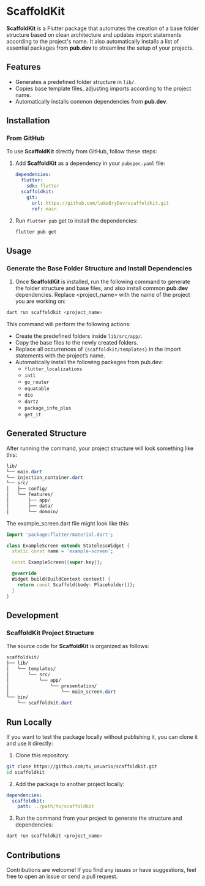 # ScaffoldKit

**ScaffoldKit** is a Flutter package that automates the creation of a base folder structure based on
clean architecture and updates import statements according to the project's name. It also
automatically
installs a list of essential packages from **pub.dev** to streamline the setup of your projects.

## Features

- Generates a predefined folder structure in `lib/`.
- Copies base template files, adjusting imports according to the project name.
- Automatically installs common dependencies from **pub.dev**.

## Installation

### From GitHub

To use **ScaffoldKit** directly from GitHub, follow these steps:

1. Add **ScaffoldKit** as a dependency in your `pubspec.yaml` file:

   ```yaml
   dependencies:
     flutter:
       sdk: flutter
     scaffoldkit:
       git:
         url: https://github.com/lukeBryDev/scaffoldkit.git
         ref: main
   ```
2. Run `flutter pub` get to install the dependencies:

   ```bash 
   flutter pub get
   ```

## Usage

### Generate the Base Folder Structure and Install Dependencies

1. Once **ScaffoldKit** is installed, run the following command to generate the folder structure and
   base files, and also install common **pub.dev** dependencies. Replace <project_name> with the
   name of the project you are working on:

```bash
dart run scaffoldkit <project_name>
```

This command will perform the following actions:

- Create the predefined folders inside `lib/src/app/`.
- Copy the base files to the newly created folders.
- Replace all occurrences of `{scaffoldkit/templates}` in the import statements with the project’s
  name.
- Automatically install the following packages from pub.dev:
    - `flutter_localizations`
    - `intl`
    - `go_router`
    - `equatable`
    - `dio`
    - `dartz`
    - `package_info_plus`
    - `get_it`

## Generated Structure

After running the command, your project structure will look something like this:

```css
lib/
└── main.dart
└── injection_container.dart
└── src/
│   ├── config/
│   └── features/
│       ├── app/
│       ├── data/
│       └── domain/
```

The example_screen.dart file might look like this:

```dart
import 'package:flutter/material.dart';

class ExampleScreen extends StatelessWidget {
  static const name = 'example-screen';

  const ExampleScreen({super.key});

  @override
  Widget build(BuildContext context) {
    return const Scaffold(body: Placeholder());
  }
}
```

## Development

### ScaffoldKit Project Structure

The source code for **ScaffoldKit** is organized as follows:

```css
scaffoldkit/
├── lib/
│   └── templates/
│       └── src/
│           └── app/
│               └── presentation/
│                   └── main_screen.dart
└── bin/
    └── scaffoldkit.dart
```

## Run Locally

If you want to test the package locally without publishing it, you can clone it and use it directly:

1. Clone this repository:

```bash
git clone https://github.com/tu_usuario/scaffoldkit.git
cd scaffoldkit 
```

2. Add the package to another project locally:

```yaml
dependencies:
  scaffoldkit:
    path: ../path/to/scaffoldkit
```

3. Run the command from your project to generate the structure and dependencies:

```bash
dart run scaffoldkit <project_name> 
```

## Contributions

Contributions are welcome! If you find any issues or have suggestions, feel free to open an issue or
send a pull request.